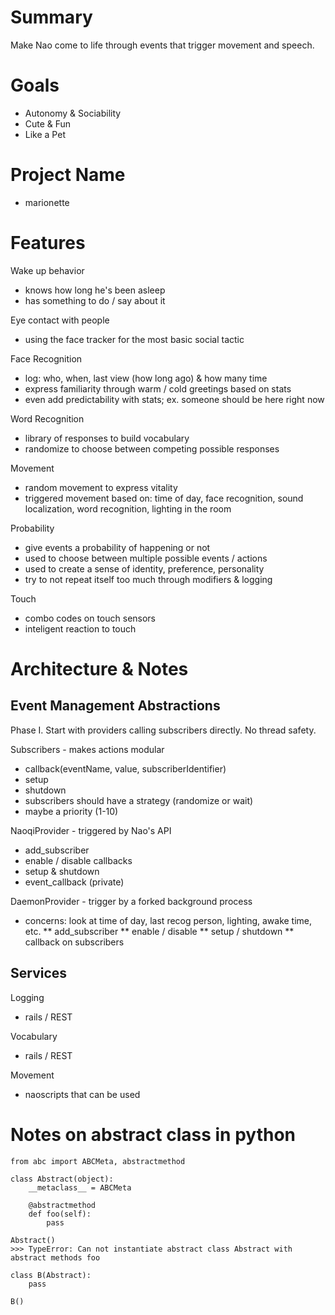 # Summary

Make Nao come to life through events that trigger movement and speech.

# Goals

* Autonomy & Sociability
* Cute & Fun
* Like a Pet

# Project Name

* marionette

# Features

Wake up behavior
 * knows how long he's been asleep
 * has something to do / say about it

Eye contact with people
 * using the face tracker for the most basic social tactic

Face Recognition
 * log: who, when, last view (how long ago) & how many time
 * express familiarity through warm / cold greetings based on stats
 * even add predictability with stats; ex. someone should be here right now

Word Recognition
 * library of responses to build vocabulary
 * randomize to choose between competing possible responses

Movement
 * random movement to express vitality
 * triggered movement based on: time of day, face recognition, sound localization, word recognition, lighting in the room

Probability
 * give events a probability of happening or not
 * used to choose between multiple possible events / actions
 * used to create a sense of identity, preference, personality
 * try to not repeat itself too much through modifiers & logging

Touch
 * combo codes on touch sensors
 * inteligent reaction to touch

# Architecture & Notes

## Event Management Abstractions

Phase I. Start with providers calling subscribers directly. No thread safety.

Subscribers - makes actions modular
 * callback(eventName, value, subscriberIdentifier)
 * setup
 * shutdown
 * subscribers should have a strategy (randomize or wait)
 * maybe a priority (1-10)

NaoqiProvider - triggered by Nao's API
 * add_subscriber
 * enable / disable callbacks
 * setup & shutdown
 * event_callback (private)

DaemonProvider - trigger by a forked background process
 * concerns: look at time of day, last recog person, lighting, awake time, etc.
 ** add_subscriber
 ** enable / disable 
 ** setup / shutdown
 ** callback on subscribers

## Services

Logging
 * rails / REST

Vocabulary
 * rails / REST

Movement
 * naoscripts that can be used

# Notes on abstract class in python

```
from abc import ABCMeta, abstractmethod

class Abstract(object):
    __metaclass__ = ABCMeta

    @abstractmethod
    def foo(self):
        pass

Abstract()
>>> TypeError: Can not instantiate abstract class Abstract with abstract methods foo

class B(Abstract):
    pass

B()
```